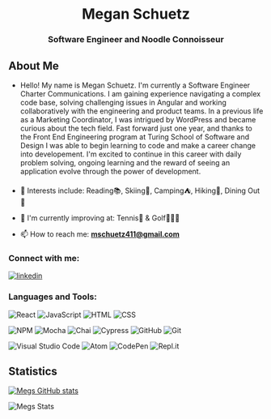 <h1 align="center">Megan Schuetz</h1>
<h3 align="center">Software Engineer and Noodle Connoisseur</h3>

## About Me

- Hello! My name is Megan Schuetz. I'm currently a Software Engineer Charter Communications. I am gaining experience navigating a complex code base, solving challenging issues in Angular and working collaboratively with the engineering and product teams. In a previous life as a Marketing Coordinator, I was intrigued by WordPress and became curious about the tech field. Fast forward just one year, and thanks to the Front End Engineering program at Turing School of Software and Design I was able to begin learning to code and make a career change into developement. I'm excited to continue in this career with daily problem solving, ongoing learning and the reward of seeing an application evolve through the power of development.   


- 🌻 Interests include: Reading📚, Skiing🎿, Camping⛺️, Hiking🌲, Dining Out🍴

- 🌱 I'm currently improving at:  Tennis🎾 & Golf🏌🏼‍♀️

- 📫 How to reach me: **mschuetz411@gmail.com**

<h3 align="left">Connect with me:</h3>
<p>
  <a href="https://www.linkedin.com/in/megan-schuetz/" target="_blank"><img alt="linkedin" src="https://img.shields.io/badge/-LinkedIn-black.svg?style=for-the-badge&logo=linkedin&colorB=1C5D99"/></a>


<h3 align="left">Languages and Tools:</h3>

![React](https://img.shields.io/badge/react-%2320232a.svg?style=for-the-badge&logo=react&logoColor=%2361DAFB)
![JavaScript](https://img.shields.io/badge/javascript-%23323330.svg?logo=javascript&logoColor=%23F7DF1E&style=for-the-badge)
![HTML](https://img.shields.io/badge/HTML5-E34F26?style=for-the-badge&logo=html5&logoColor=white)
![CSS](https://img.shields.io/badge/CSS3-1572B6?style=for-the-badge&logo=css3&logoColor=white)

![NPM](https://img.shields.io/badge/NPM-%23000000.svg?style=for-the-badge&logo=npm&logoColor=white)
![Mocha](https://img.shields.io/badge/Mocha-8D6748?style=for-the-badge&logo=Mocha&logoColor=white)
![Chai](https://img.shields.io/badge/chai-A30701?style=for-the-badge&logo=chai&logoColor=white)
![Cypress](https://img.shields.io/badge/-cypress-%23E5E5E5?style=for-the-badge&logo=cypress&logoColor=058a5e)
![GitHub](https://img.shields.io/badge/github-%23121011.svg?style=for-the-badge&logo=github&logoColor=white)
![Git](https://img.shields.io/badge/git-%23F05033.svg?style=for-the-badge&logo=git&logoColor=white)

![Visual Studio Code](https://img.shields.io/badge/visual%20studio%20code-%230078d7.svg?logo=visual-studio-code&logoColor=white&style=for-the-badge)
![Atom](https://img.shields.io/badge/Atom-%2366595C.svg?style=for-the-badge&logo=atom&logoColor=white)
![CodePen](https://img.shields.io/badge/CodePen-white?style=for-the-badge&logo=codepen&logoColor=black)
![Repl.it](https://img.shields.io/badge/Repl.it-%230D101E.svg?style=for-the-badge&logo=replit&logoColor=white)

## Statistics

[![Megs GitHub stats](https://github-readme-stats.vercel.app/api?username=megschuetz&show_icons=true&theme=synthwave)](https://github.com/megschuetz/github-readme-stats)


![Megs Stats](https://github-readme-stats.vercel.app/api/top-langs?username=megschuetz&show_icons=true&locale=en&layout=compact&theme=synthwave)
